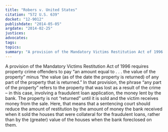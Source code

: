 ```yaml
---
title: "Robers v. United States"
citation: "572 U.S. 639"
docket: "12-9012"
publishdate: "2014-05-05"
argdate: "2014-02-25"
justices:
advocates:
tags:
topics:
summary: "A provision of the Mandatory Victims Restitution Act of 1996 requires property crime offenders to pay “an amount equal to . . . the value of the property” minus “the value (as of the date the property is returned) of any part of the property that is returned.” In that provision, the phrase “any part of the property” refers to the property that was lost as a result of the crime – in this case, involving a fraudulent loan application, the money lent by the bank. The property is not “returned” until it is sold and the victim receives money from the sale. Here, that means that a sentencing court should reduce the amount of restitution by the amount of money the bank received when it sold the houses that were collateral for the fraudulent loans, rather than by the (greater) value of the houses when the bank foreclosed on them."
---
```

A provision of the Mandatory Victims Restitution Act of 1996 requires property crime offenders to pay “an amount equal to . . . the value of the property” minus “the value (as of the date the property is returned) of any part of the property that is returned.” In that provision, the phrase “any part of the property” refers to the property that was lost as a result of the crime – in this case, involving a fraudulent loan application, the money lent by the bank. The property is not “returned” until it is sold and the victim receives money from the sale. Here, that means that a sentencing court should reduce the amount of restitution by the amount of money the bank received when it sold the houses that were collateral for the fraudulent loans, rather than by the (greater) value of the houses when the bank foreclosed on them.

